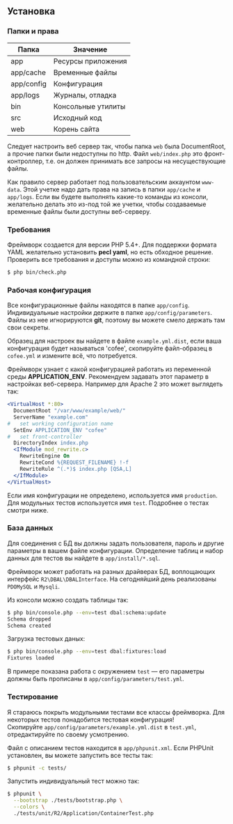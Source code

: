 ## Установка ##

### Папки и права ###

| Папка       | Значение           |
|-------------|--------------------|
| app         | Ресурсы приложения |
| app/cache   | Временные файлы    |
| app/config  | Конфигурация       |
| app/logs    | Журналы, отладка   |
| bin         | Консольные утилиты |
| src         | Исходный код       |
| web         | Корень сайта       |

Следует настроить веб сервер так, чтобы папка `web` была DocumentRoot, а прочие папки были недоступны по http.
Файл `web/index.php` это фронт-контроллер, т.е. он должен принимать все запросы на несуществующие файлы.

Как правило сервер работает под пользовательским аккаунтом `www-data`. Этой учетке надо дать права на запись в папки 
`app/cache` и `app/logs`.
Если вы будете выполнять какие-то команды из консоли, желательно делать это из-под той же учетки, чтобы создаваемые 
временные файлы были доступны веб-серверу.


### Требования ###

Фреймворк создается для версии PHP 5.4+. Для поддержки формата YAML желательно установить **pecl yaml**, но есть 
обходное решение.  
Проверить все требования и доступы можно из командной строки:
```bash
$ php bin/check.php
```


### Рабочая конфигурация ###

Все конфигурационные файлы находятся в папке `app/config`. Индивидуальные настройки держите в папке 
`app/config/parameters`. Файлы из нее игнорируются **git**, поэтому вы можете смело держать там свои секреты.

Образец для настроек вы найдете в файле `example.yml.dist`, если ваша конфигурация 
будет называться 'cofee', скопируйте файл-образец в `cofee.yml` и измените всё, что потребуется.

Фреймворк узнает с какой конфигурацией работать из переменной среды **APPLICATION_ENV**. Рекомендуем задавать
этот параметр в настройках веб-сервера. Например для Apache 2 это может выглядеть так:
```apache
<VirtualHost *:80>
  DocumentRoot "/var/www/example/web/"
  ServerName "example.com"
#   set working configuration name
  SetEnv APPLICATION_ENV "cofee"
#   set front-controller
  DirectoryIndex index.php
  <IfModule mod_rewrite.c>
    RewriteEngine On
    RewriteCond %{REQUEST_FILENAME} !-f
    RewriteRule ^(.*)$ index.php [QSA,L]
  </IfModule>  
</VirtualHost>
```

Если имя конфигурации не определено, используется имя `production`. Для модульных тестов используется имя `test`.
Подробнее о тестах смотри ниже.


### База данных ###

Для соединения с БД вы должны задать пользователя, пароль и другие параметры в вашем файле конфигурации. 
Определение таблиц и набор данных для тестов вы найдете в `app/install/*.sql`.

Фреймворк может работать на разных драйверах БД, воплощающих интерфейс `R2\DBAL\DBALInterface`. На сегодняйший день
реализованы `PDOMySQL` и `Mysqli`.

Из консоли можно создать таблицы так:
```bash
$ php bin/console.php --env=test dbal:schema:update
Schema dropped
Schema created
```
Загрузка тестовых даных:
```bash
$ php bin/console.php --env=test dbal:fixtures:load
Fixtures loaded
```
В примере показана работа с окружением `test` — его параметры должны быть прописаны в 
`app/config/parameters/test.yml`.


### Тестирование ###

Я стараюсь покрыть модульными тестами все классы фреймворка. Для некоторых тестов понадобится тестовая конфигурация!  
Скопируйте `app/config/parameters/example.yml.dist` в `test.yml`, отредактируйте по своему усмотрению.

Файл с описанием тестов находится в `app/phpunit.xml`. Если PHPUnit установлен, вы можете запустить все тесты так:
```bash
$ phpunit -c tests/
```

Запустить индивидуальный тест можно так:
```bash
$ phpunit \
  --bootstrap ./tests/bootstrap.php \
  --colors \
  ./tests/unit/R2/Application/ContainerTest.php
```
